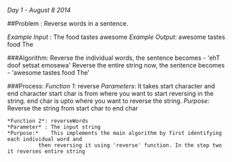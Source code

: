 *Day 1 - August 8 2014*

##Problem : Reverse words in a sentence.

*Example Input* : The food tastes awesome
*Example Output*: awesome tastes food The

###Algorithm:
	Reverse the individual words, the sentence becomes    - 'ehT doof setsat emosewa'
	Reverse the entire string now, the sentence becomes    - 'awesome tastes food The'


###Process:
	*Function 1*: reverse
	*Parameters*: It takes start character and end character
			    start char is from where you want to start reversing in the string.
			    end char is upto where you want to reverse the string.
	*Purpose*:    Reverse the string from start char to end char

	*Function 2*: reverseWords
	*Parameter* : The input string
	*Purpose:*    This implements the main algorithm by first identifying each individual word and 
		      then reversing it using 'reverse' function. In the step two it reverses entire string
